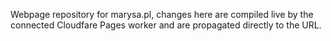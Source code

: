 Webpage repository for marysa.pl, changes here are compiled live by the connected Cloudfare Pages worker and are propagated directly to the URL.
